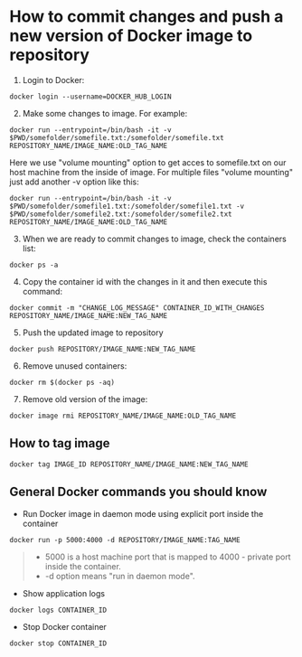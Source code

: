 # How to commit changes and push a new version of Docker image to repository

1. Login to Docker:
```
docker login --username=DOCKER_HUB_LOGIN
```

2. Make some changes to image. For example:
```
docker run --entrypoint=/bin/bash -it -v $PWD/somefolder/somefile.txt:/somefolder/somefile.txt REPOSITORY_NAME/IMAGE_NAME:OLD_TAG_NAME
```
Here we use "volume mounting" option to get acces to somefile.txt on our host machine from the inside of image.
For multiple files "volume mounting" just add another -v option like this:
```
docker run --entrypoint=/bin/bash -it -v $PWD/somefolder/somefile1.txt:/somefolder/somefile1.txt -v $PWD/somefolder/somefile2.txt:/somefolder/somefile2.txt REPOSITORY_NAME/IMAGE_NAME:OLD_TAG_NAME
```

3. When we are ready to commit changes to image, check the containers list:
```
docker ps -a
```

4. Copy the container id with the changes in it and then execute this command:
```
docker commit -m "CHANGE_LOG_MESSAGE" CONTAINER_ID_WITH_CHANGES REPOSITORY_NAME/IMAGE_NAME:NEW_TAG_NAME
```

5. Push the updated image to repository
```
docker push REPOSITORY/IMAGE_NAME:NEW_TAG_NAME
```

6. Remove unused containers:
```
docker rm $(docker ps -aq)
```

7. Remove old version of the image:
```
docker image rmi REPOSITORY_NAME/IMAGE_NAME:OLD_TAG_NAME
```

## How to tag image
```
docker tag IMAGE_ID REPOSITORY_NAME/IMAGE_NAME:NEW_TAG_NAME
```

## General Docker commands you should know
* Run Docker image in daemon mode using explicit port inside the container
```
docker run -p 5000:4000 -d REPOSITORY/IMAGE_NAME:TAG_NAME
```
> * 5000 is a host machine port that is mapped to 4000 - private port inside the container.
> * -d option means "run in daemon mode".

* Show application logs
```
docker logs CONTAINER_ID
```

* Stop Docker container
```
docker stop CONTAINER_ID
```
